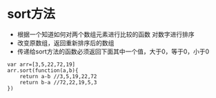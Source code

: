 # sort方法
- 根据一个知道如何对两个数组元素进行比较的函数 对数字进行排序
- 改变原数组，返回重新排序后的数组
- 传递给sort方法的函数必须返回下面其中一个值，大于0，等于0，小于0
```
var arr=[3,5,22,72,19]
arr.sort(function(a,b){
    return a-b //3,5,19,22,72
    return b-a //72,22,19,5,3
})
```